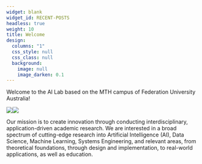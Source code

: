 ```yaml
---
widget: blank
widget_id: RECENT-POSTS
headless: true
weight: 10
title: Welcome
design:
  columns: "1"
  css_style: null
  css_class: null
  background:
    image: null
    image_darken: 0.1
---
```

Welcome to the AI Lab based on the MTH campus of Federation University Australia!

![](icon.png)![](fed_uni_black_rgb.jpg)


Our mission is to create innovation through conducting interdisciplinary, application-driven academic research. We are interested in a broad spectrum of cutting-edge research into Artificial Intelligence (AI), Data Science, Machine Learning, Systems Engineering, and relevant areas, from theoretical foundations, through design and implementation, to real-world applications, as well as education.
